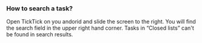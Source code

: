 ### How to search a task?

Open TickTick on you andorid and slide the screen to the right. You will find the search field in the upper right hand corner. Tasks in “Closed lists” can't be found in search results.

